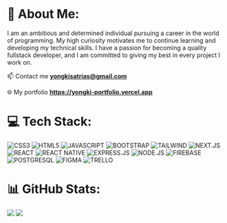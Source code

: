 # 💫 About Me:

I am an ambitious and determined individual pursuing a career in the world of programming. My high curiosity motivates me to continue learning and developing my technical skills. I have a passion for becoming a quality fullstack developer, and I am committed to giving my best in every project I work on.

📫 Contact me <b>yongkisatrias@gmail.com</b>

🌐 My portfolio <b>https://yongki-portfolio.vercel.app</b>

# 💻 Tech Stack:

![CSS3](https://img.shields.io/badge/CSS3-1572B6?style=for-the-badge&logo=css3&logoColor=white) ![HTML5](https://img.shields.io/badge/HTML5-E34F26?style=for-the-badge&logo=html5&logoColor=white) ![JAVASCRIPT](https://img.shields.io/badge/JavaScript-323330?style=for-the-badge&logo=javascript&logoColor=F7DF1E) ![BOOTSTRAP](https://img.shields.io/badge/Bootstrap-563D7C?style=for-the-badge&logo=bootstrap&logoColor=white) ![TAILWIND](https://img.shields.io/badge/Tailwind_CSS-38B2AC?style=for-the-badge&logo=tailwind-css&logoColor=white) ![NEXT.JS](https://img.shields.io/badge/next%20js-000000?style=for-the-badge&logo=nextdotjs&logoColor=white) ![REACT](https://img.shields.io/badge/React-20232A?style=for-the-badge&logo=react&logoColor=61DAFB) ![REACT NATIVE](https://img.shields.io/badge/React_Native-20232A?style=for-the-badge&logo=react&logoColor=61DAFB)
![EXPRESS.JS](https://img.shields.io/badge/Express%20js-000000?style=for-the-badge&logo=express&logoColor=white) ![NODE.JS](https://img.shields.io/badge/Node%20js-339933?style=for-the-badge&logo=nodedotjs&logoColor=white) ![FIREBASE](https://img.shields.io/badge/firebase-ffca28?style=for-the-badge&logo=firebase&logoColor=black) ![POSTGRESQL](https://img.shields.io/badge/PostgreSQL-316192?style=for-the-badge&logo=postgresql&logoColor=white) ![FIGMA](https://img.shields.io/badge/Figma-F24E1E?style=for-the-badge&logo=figma&logoColor=white) ![TRELLO](https://img.shields.io/badge/Trello-0052CC?style=for-the-badge&logo=trello&logoColor=white)

# 📊 GitHub Stats:

![](https://github-readme-streak-stats.herokuapp.com/?user=yongkisatrias&theme=tokyonight&hide_border=true)
![](https://github-readme-stats.vercel.app/api/top-langs/?username=yongkisatrias&theme=tokyonight&hide_border=true&include_all_commits=true&count_private=false&layout=compact)
